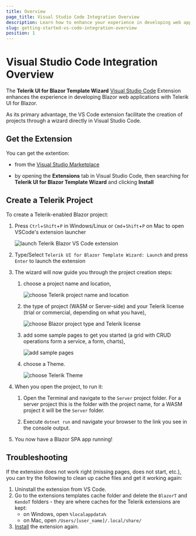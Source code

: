 ```yaml
---
title: Overview
page_title: Visual Studio Code Integration Overview
description: Learn how to enhance your experience in developing web applications with Progress Telerik UI for Blazor.
slug: getting-started-vs-code-integration-overview
position: 1
---
```


# Visual Studio Code Integration Overview

The **Telerik UI for Blazor Template Wizard** [Visual Studio Code](https://code.visualstudio.com/) Extension enhances the experience in developing Blazor web applications with Telerik UI for Blazor.

As its primary advantage, the VS Code extension facilitate the creation of projects through a wizard directly in Visual Studio Code.

## Get the Extension

You can get the extention:

* from the [Visual Studio Marketplace](https://marketplace.visualstudio.com/items?itemName=TelerikInc.blazortemplatewizard)

* by opening the **Extensions** tab in Visual Studio Code, then searching for **Telerik UI for Blazor Template Wizard** and clicking **Install**



## Create a Telerik Project

To create a Telerik-enabled Blazor project:

1. Press `Ctrl`+`Shift`+`P` in Windows/Linux or `Cmd`+`Shift`+`P` on Mac to open VSCode's extension launcher

    ![launch Telerik Blazor VS Code extension](images/launch-extension.png)

1. Type/Select `Telerik UI for Blazor Template Wizard: Launch` and press `Enter` to launch the extension

1. The wizard will now guide you through the project creation steps:
    1. choose a project name and location,
    
        ![choose Telerik project name and location](images/project-name-and-location.png)
        
    1. the type of project (WASM or Server-side) and your Telerik license (trial or commercial, depending on what you have),
    
        ![choose Blazor project type and Telerik license](images/project-type-and-license.png)
    
    1. add some sample pages to get you started (a grid with CRUD operations form a service, a form, charts),
    
        ![add sample pages](images/add-pages.png)
    
    1. choose a Theme.
    
        ![choose Telerik Theme](images/choose-theme.png)

1. When you open the project, to run it:

    1. Open the Terminal and navigate to the `Server` project folder. For a server project this is the folder with the project name, for a WASM project it will be the `Server` folder.

    1. Execute `dotnet run` and navigate your browser to the link you see in the console output.

1. You now have a Blazor SPA app running!


## Troubleshooting

If the extension does not work right (missing pages, does not start, etc.), you can try the following to clean up cache files and get it working again:

1. Uninstall the extension from VS Code.
2. Go to the extensions templates cache folder and delete the `BlazorT` and `KendoT` folders - they are where caches for the Telerik extensions are kept:
    * on Windows, open `%localappdata%` 
    * on Mac, open `/Users/[user_name]/.local/share/`
3. [Install](https://marketplace.visualstudio.com/items?itemName=TelerikInc.blazortemplatewizard) the extension again.
